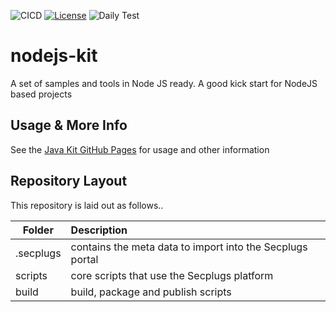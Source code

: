![CICD](https://github.com/SecPlugs/nodejs-kit/workflows/CICD/badge.svg)
[![License](https://img.shields.io/badge/License-Apache%202.0-blue.svg)](https://opensource.org/licenses/Apache-2.0)
![Daily Test](https://github.com/SecPlugs/nodejs-kit/workflows/DailyTest/badge.svg)

# nodejs-kit
A set of samples and tools in Node JS ready. A good kick start for NodeJS based projects

## Usage & More Info
See the [Java Kit GitHub Pages](https://secplugs.github.io/java-kit/docs) for usage and other information

## Repository Layout
This repository is laid out as follows..

| Folder        | Description |
| ------------- |:-------------| 
| .secplugs     | contains the meta data to import into the Secplugs portal |
| scripts       | core scripts that use the Secplugs platform      |
| build         | build, package and publish scripts  |

